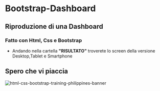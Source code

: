 # Bootstrap-Dashboard
## Riproduzione di una Dashboard
### Fatto con Html, Css e Bootstrap
* Andando nella cartella <strong>"RISULTATO"</strong> troverete lo screen della versione Desktop,Tablet e Smartphone
## Spero che vi piaccia 

![html-css-bootstrap-training-philippines-banner](https://github.com/Ibrahim-Mujagic/Bootstrap-Facebook/assets/150658345/69d684a7-7fb2-472a-8c95-d2102f333e6e)
